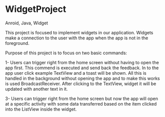 # WidgetProject
Anroid, Java, Widget


This project is focused to implement widgets in our application. Widgets make a connection to the user with the app when the app is not in the foreground.

Purpose of this project is to focus on two basic commands:

1- Users can trigger right from the home screen without having to open the app first. This commend is executed and send back the feedback.
In to the app user click example TextView and a toast will be shown. All this is handled in the background without opening the app and to make this works is used BroadcastReceiver. After clicking to the TextView, widget it will be updated with another text in it.

3- Users can trigger right from the home screen but now the app will open at a specific activity with some data transferred based on the item clicked into the ListView inside the widget.

